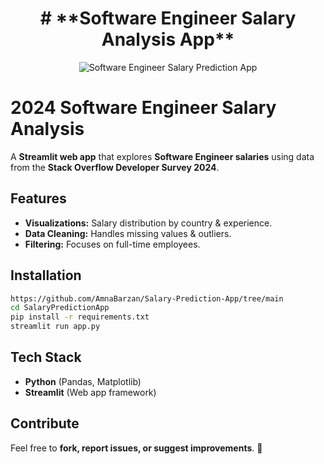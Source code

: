 <h1 align="center"># **Software Engineer Salary Analysis App**</h1>

<p align="center">
    <img src="https://encrypted-tbn0.gstatic.com/images?q=tbn:ANd9GcQY07YGcmEOEqtegF8aqJ2KimVj9sCqAQlbeA&s" alt="Software Engineer Salary Prediction App" />
</p>

# 2024 Software Engineer Salary Analysis

A **Streamlit web app** that explores **Software Engineer salaries** using data from the **Stack Overflow Developer Survey 2024**.  

## **Features**  
- **Visualizations:** Salary distribution by country & experience.  
- **Data Cleaning:** Handles missing values & outliers.  
- **Filtering:** Focuses on full-time employees.  

## **Installation**  
```bash
https://github.com/AmnaBarzan/Salary-Prediction-App/tree/main
cd SalaryPredictionApp
pip install -r requirements.txt
streamlit run app.py
```

## **Tech Stack**  
- **Python** (Pandas, Matplotlib)  
- **Streamlit** (Web app framework)  

## **Contribute**  
Feel free to **fork, report issues, or suggest improvements**. 🚀  
